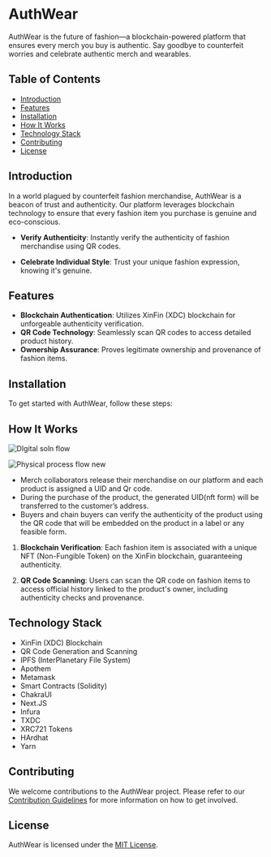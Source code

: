 # AuthWear

AuthWear is the future of fashion—a blockchain-powered platform that ensures every merch you buy is authentic. Say goodbye to counterfeit worries and celebrate authentic merch and wearables. 

## Table of Contents
- [Introduction](#introduction)
- [Features](#features)
- [Installation](Installation)
- [How It Works](#how-it-works)
- [Technology Stack](#technology-stack)
- [Contributing](#contributing)
- [License](#license)

## Introduction

In a world plagued by counterfeit fashion merchandise, AuthWear is a beacon of trust and authenticity. Our platform leverages blockchain technology to ensure that every fashion item you purchase is genuine and eco-conscious.

- **Verify Authenticity**: Instantly verify the authenticity of fashion merchandise using QR codes.

- **Celebrate Individual Style**: Trust your unique fashion expression, knowing it's genuine.

## Features

- **Blockchain Authentication**: Utilizes XinFin (XDC) blockchain for unforgeable authenticity verification.
- **QR Code Technology**: Seamlessly scan QR codes to access detailed product history.
- **Ownership Assurance**: Proves legitimate ownership and provenance of fashion items.

## Installation

To get started with AuthWear, follow these steps:



## How It Works


![DIgital soln flow](https://github.com/Code-Parth/authwear-dev/assets/82398107/1fd10d34-089d-41fd-92db-6845f0a07bae)

![Physical process flow new](https://github.com/Code-Parth/authwear-dev/assets/82398107/83b11540-b635-434b-9794-735b643c39e2)


- Merch collaborators release their merchandise on our platform and each product is assigned a UID and Qr code.
- During the purchase of the product, the generated UID(nft form) will be transferred to the customer’s address.
- Buyers and chain buyers can verify the authenticity of the product using the QR code that will be embedded on the product in a label or any feasible form.



1. **Blockchain Verification**: Each fashion item is associated with a unique NFT (Non-Fungible Token) on the XinFin blockchain, guaranteeing authenticity.

2. **QR Code Scanning**: Users can scan the QR code on fashion items to access official history linked to the product's owner, including authenticity checks and provenance.



## Technology Stack

- XinFin (XDC) Blockchain
- QR Code Generation and Scanning
- IPFS (InterPlanetary File System)
- Apothem
- Metamask
- Smart Contracts (Solidity)
- ChakraUI
- Next.JS
- Infura
- TXDC
- XRC721 Tokens
- HArdhat
- Yarn

## Contributing

We welcome contributions to the AuthWear project. Please refer to our [Contribution Guidelines](CONTRIBUTING.md) for more information on how to get involved.

## License

AuthWear is licensed under the [MIT License](LICENSE).
